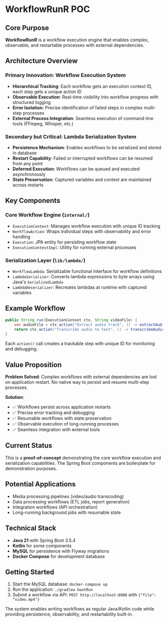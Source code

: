 # WorkflowRunR POC

## Core Purpose
**WorkflowRunR** is a workflow execution engine that enables complex, observable, and restartable processes with external dependencies.

## Architecture Overview

### **Primary Innovation: Workflow Execution System**
- **Hierarchical Tracking**: Each workflow gets an execution context ID, each step gets a unique action ID
- **Observable Execution**: Real-time visibility into workflow progress with structured logging
- **Error Isolation**: Precise identification of failed steps in complex multi-step processes
- **External Process Integration**: Seamless execution of command-line tools (FFmpeg, Whisper, etc.)

### **Secondary but Critical: Lambda Serialization System**
- **Persistence Mechanism**: Enables workflows to be serialized and stored in database
- **Restart Capability**: Failed or interrupted workflows can be resumed from any point
- **Deferred Execution**: Workflows can be queued and executed asynchronously
- **State Preservation**: Captured variables and context are maintained across restarts

## Key Components

### **Core Workflow Engine** (`internal/`)
- `ExecutionContext`: Manages workflow execution with unique ID tracking
- `WorkflowAction`: Wraps individual steps with observability and error handling
- `Execution`: JPA entity for persisting workflow state
- `ExecutionContextImpl`: Utility for running external processes

### **Serialization Layer** (`lib/lambda/`)
- `WorkflowLambda`: Serializable functional interface for workflow definitions
- `LambdaSerializer`: Converts lambda expressions to byte arrays using Java's `SerializedLambda`
- `LambdaDeserializer`: Recreates lambdas at runtime with captured variables

## Example Workflow
```java
public String run(ExecutionContext ctx, String videoFile) {
    var audioFile = ctx.action("Extract audio track", () -> extractAudio(videoPath));
    return ctx.action("Transcribe audio to text", () -> transcribeAudio(audioFile));
}
```

Each `action()` call creates a trackable step with unique ID for monitoring and debugging.

## Value Proposition

**Problem Solved**: Complex workflows with external dependencies are lost on application restart. No native way to persist and resume multi-step processes.

**Solution**:
- ✅ Workflows persist across application restarts
- ✅ Precise error tracking and debugging
- ✅ Resumable workflows with state preservation
- ✅ Observable execution of long-running processes
- ✅ Seamless integration with external tools

## Current Status
This is a **proof-of-concept** demonstrating the core workflow execution and serialization capabilities. The Spring Boot components are boilerplate for demonstration purposes.

## Potential Applications
- Media processing pipelines (video/audio transcoding)
- Data processing workflows (ETL jobs, report generation)
- Integration workflows (API orchestration)
- Long-running background jobs with resumable state

## Technical Stack
- **Java 21** with Spring Boot 3.5.4
- **Kotlin** for some components
- **MySQL** for persistence with Flyway migrations
- **Docker Compose** for development database

## Getting Started
1. Start the MySQL database: `docker-compose up`
2. Run the application: `./gradlew bootRun`
3. Submit a workflow via API: `POST http://localhost:8080` with `{"file": "video.mp4"}`

The system enables writing workflows as regular Java/Kotlin code while providing persistence, observability, and restartability built-in.
